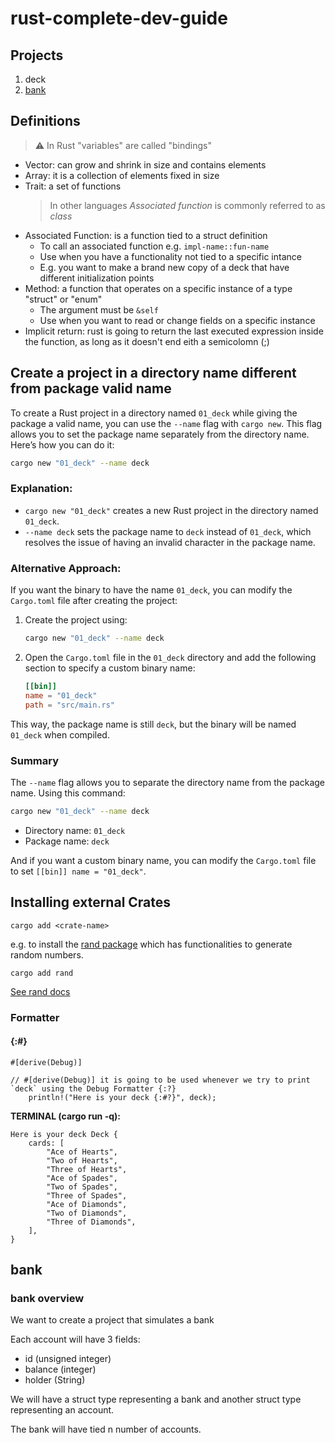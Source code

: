 # rust-complete-dev-guide

## Projects

1. deck
2. [bank](#bank)

## Definitions

> ⚠️ In Rust "variables" are called "bindings"

- Vector: can grow and shrink in size and contains elements
- Array: it is a collection of elements fixed in size
- Trait: a set of functions
  > In other languages _Associated function_ is commonly referred to as _class_
- Associated Function: is a function tied to a struct definition
  - To call an associated function e.g. `impl-name::fun-name`
  - Use when you have a functionality not tied to a specific intance
  - E.g. you want to make a brand new copy of a deck that have different initialization points
- Method: a function that operates on a specific instance of a type "struct" or "enum"
  - The argument must be `&self`
  - Use when you want to read or change fields on a specific instance
- Implicit return: rust is going to return the last executed expression inside the function, as long as it doesn't end eith a semicolomn (;)

## Create a project in a directory name different from package valid name

To create a Rust project in a directory named `01_deck` while giving the package a valid name, you can use the `--name` flag with `cargo new`. This flag allows you to set the package name separately from the directory name. Here’s how you can do it:

```bash
cargo new "01_deck" --name deck
```

### Explanation:

- `cargo new "01_deck"` creates a new Rust project in the directory named `01_deck`.
- `--name deck` sets the package name to `deck` instead of `01_deck`, which resolves the issue of having an invalid character in the package name.

### Alternative Approach:

If you want the binary to have the name `01_deck`, you can modify the `Cargo.toml` file after creating the project:

1. Create the project using:

   ```bash
   cargo new "01_deck" --name deck
   ```

2. Open the `Cargo.toml` file in the `01_deck` directory and add the following section to specify a custom binary name:

   ```toml
   [[bin]]
   name = "01_deck"
   path = "src/main.rs"
   ```

This way, the package name is still `deck`, but the binary will be named `01_deck` when compiled.

### Summary

The `--name` flag allows you to separate the directory name from the package name. Using this command:

```bash
cargo new "01_deck" --name deck
```

- Directory name: `01_deck`
- Package name: `deck`

And if you want a custom binary name, you can modify the `Cargo.toml` file to set `[[bin]] name = "01_deck"`.

## Installing external Crates

```
cargo add <crate-name>
```

e.g. to install the [rand package](https://crates.io/crates/rand) which has functionalities to generate random numbers.

```
cargo add rand
```

[See rand docs](https://docs.rs/rand/0.8.5/rand/)

### Formatter

#### {:#}

```
#[derive(Debug)]

// #[derive(Debug)] it is going to be used whenever we try to print `deck` using the Debug Formatter {:?}
    println!("Here is your deck {:#?}", deck);
```

**TERMINAL (cargo run -q):**

```
Here is your deck Deck {
    cards: [
        "Ace of Hearts",
        "Two of Hearts",
        "Three of Hearts",
        "Ace of Spades",
        "Two of Spades",
        "Three of Spades",
        "Ace of Diamonds",
        "Two of Diamonds",
        "Three of Diamonds",
    ],
}
```

## bank

### bank overview

We want to create a project that simulates a bank

Each account will have 3 fields:

- id (unsigned integer)
- balance (integer)
- holder (String)

We will have a struct type representing a bank and another struct type representing an account.

The bank will have tied n number of accounts.
